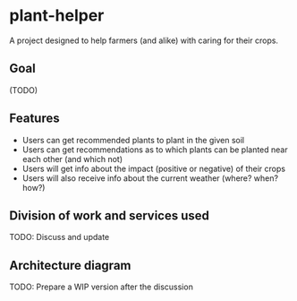 # plant-helper

A project designed to help farmers (and alike) with caring for their crops.

## Goal

(TODO)

## Features

- Users can get recommended plants to plant in the given soil
- Users can get recommendations as to which plants can be planted near each other (and which not)
- Users will get info about the impact (positive or negative) of their crops
- Users will also receive info about the current weather (where? when? how?)

## Division of work and services used

TODO: Discuss and update

## Architecture diagram

TODO: Prepare a WIP version after the discussion